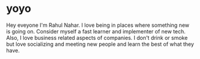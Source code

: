 # yoyo

Hey eveyone I'm Rahul Nahar.
I love being in places where something new is going on.
Consider myself a fast learner and implementer of new tech.
Also, I love business related aspects of companies.
I don't drink or smoke but love socializing and meeting new people and learn the best of what they have.
